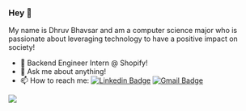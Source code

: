 
### Hey 👋
My name is Dhruv Bhavsar and am a computer science major who is passionate about leveraging technology to have a positive impact on society!
- 🔭 Backend Engineer Intern @ Shopify!
- 💬 Ask me about anything!
- 📫 How to reach me: [![Linkedin Badge](https://img.shields.io/badge/-dhruvbhavsar-blue?style=flat-square&logo=Linkedin&logoColor=white&link=https://www.linkedin.com/in/dhruv-bhavsar/)](https://www.linkedin.com/in/dhruv-bhavsar/) [![Gmail Badge](https://img.shields.io/badge/-dhruv25423@gmail.com-c14438?style=flat-square&logo=Gmail&logoColor=white&link=mailto:dhruv25423@gmail.com)](mailto:dhruv25423@gmail.com) 

![](https://komarev.com/ghpvc/?username=dhruv423)



